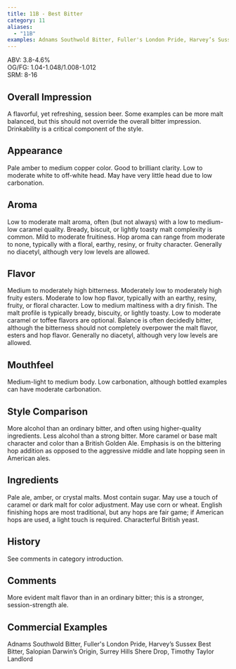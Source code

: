 ```yaml
---
title: 11B - Best Bitter
category: 11
aliases: 
  - "11B"
examples: Adnams Southwold Bitter, Fuller's London Pride, Harvey’s Sussex Best Bitter, Salopian Darwin’s Origin, Surrey Hills Shere Drop, Timothy Taylor Landlord
---
```


ABV: 3.8-4.6%  
OG/FG: 1.04-1.048/1.008-1.012  
SRM: 8-16  

## Overall Impression
A flavorful, yet refreshing, session beer. Some examples can be more malt balanced, but this should not override the overall bitter impression. Drinkability is a critical component of the style.

## Appearance
Pale amber to medium copper color. Good to brilliant clarity. Low to moderate white to off-white head. May have very little head due to low carbonation.

## Aroma
Low to moderate malt aroma, often (but not always) with a low to medium-low caramel quality. Bready, biscuit, or lightly toasty malt complexity is common. Mild to moderate fruitiness. Hop aroma can range from moderate to none, typically with a floral, earthy, resiny, or fruity character. Generally no diacetyl, although very low levels are allowed.

## Flavor
Medium to moderately high bitterness. Moderately low to moderately high fruity esters. Moderate to low hop flavor, typically with an earthy, resiny, fruity, or floral character. Low to medium maltiness with a dry finish. The malt profile is typically bready, biscuity, or lightly toasty. Low to moderate caramel or toffee flavors are optional. Balance is often decidedly bitter, although the bitterness should not completely overpower the malt flavor, esters and hop flavor. Generally no diacetyl, although very low levels are allowed.

## Mouthfeel
Medium-light to medium body. Low carbonation, although bottled examples can have moderate carbonation.

## Style Comparison
More alcohol than an ordinary bitter, and often using higher-quality ingredients. Less alcohol than a strong bitter. More caramel or base malt character and color than a British Golden Ale. Emphasis is on the bittering hop addition as opposed to the aggressive middle and late hopping seen in American ales.

## Ingredients
Pale ale, amber, or crystal malts. Most contain sugar. May use a touch of caramel or dark malt for color adjustment. May use corn or wheat. English finishing hops are most traditional, but any hops are fair game; if American hops are used, a light touch is required. Characterful British yeast.

## History
See comments in category introduction.

## Comments
More evident malt flavor than in an ordinary bitter; this is a stronger, session-strength ale.

## Commercial Examples
Adnams Southwold Bitter, Fuller's London Pride, Harvey’s Sussex Best Bitter, Salopian Darwin’s Origin, Surrey Hills Shere Drop, Timothy Taylor Landlord